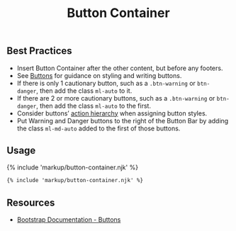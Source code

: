 ﻿---
title: Button Container
summary: The Button Container collects a series of related buttons at bottom of page.
tags: button container
layout: guide
eleventyNavigation:
  key: Button Container
  parent: Components
  order: 70
  excerpt: The Button Container collects a series of related buttons at bottom of page.
  img: /img/illustrations/illus-button-container.svg
---
## Best Practices

- Insert Button Container after the other content, but before any footers.
- See [Buttons](/components/buttons) for guidance on styling and writing buttons.
- If there is only 1 cautionary button, such as a `.btn-warning` or `btn-danger`, then add the class `ml-auto` to it.
- If there are 2 or more cautionary buttons, such as a `.btn-warning` or `btn-danger`, then add the class `ml-auto` to the first.
- Consider buttons’ [action hierarchy](/components/buttons) when assigning button styles.
- Put Warning and Danger buttons to the right of the Button Bar by adding the class `ml-md-auto` added to the first of those buttons.

## Usage

{% include 'markup/button-container.njk' %}

``` html
{% include 'markup/button-container.njk' %}
```
## Resources
* [Bootstrap Documentation - Buttons](https://getbootstrap.com/docs/5.2/components/buttons/)

